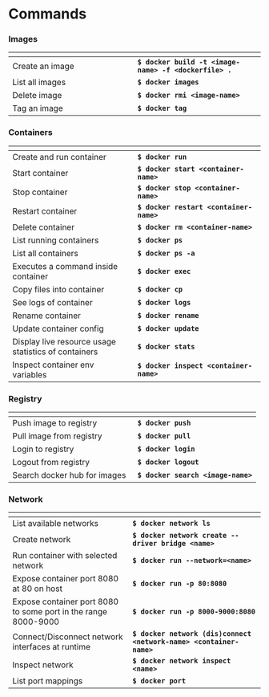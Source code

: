 # Commands

### Images

<table data-header-hidden><thead><tr><th width="234"></th><th></th></tr></thead><tbody><tr><td>Create an image</td><td><strong><code>$ docker build -t &#x3C;image-name> -f &#x3C;dockerfile> .</code></strong></td></tr><tr><td>List all images</td><td><strong><code>$ docker images</code></strong></td></tr><tr><td>Delete image</td><td><strong><code>$ docker rmi &#x3C;image-name></code></strong></td></tr><tr><td>Tag an image</td><td><strong><code>$ docker tag</code></strong></td></tr></tbody></table>

### Containers

<table data-header-hidden><thead><tr><th width="234"></th><th></th></tr></thead><tbody><tr><td>Create and run container</td><td><strong><code>$ docker run</code></strong></td></tr><tr><td>Start container</td><td><strong><code>$ docker start &#x3C;container-name></code></strong></td></tr><tr><td>Stop container</td><td><strong><code>$ docker stop &#x3C;container-name></code></strong></td></tr><tr><td>Restart container</td><td><strong><code>$ docker restart &#x3C;container-name></code></strong></td></tr><tr><td>Delete container</td><td><strong><code>$ docker rm &#x3C;container-name></code></strong></td></tr><tr><td>List running containers</td><td><strong><code>$ docker ps</code></strong></td></tr><tr><td>List all containers</td><td><strong><code>$ docker ps -a</code></strong></td></tr><tr><td>Executes a command inside container</td><td><strong><code>$ docker exec</code></strong></td></tr><tr><td>Copy files into container</td><td><strong><code>$ docker cp</code></strong></td></tr><tr><td>See logs of container</td><td><strong><code>$ docker logs</code></strong></td></tr><tr><td>Rename container</td><td><strong><code>$ docker rename</code></strong></td></tr><tr><td>Update container config</td><td><strong><code>$ docker update</code></strong></td></tr><tr><td>Display live resource usage statistics of containers</td><td><strong><code>$ docker stats</code></strong></td></tr><tr><td>Inspect container env variables</td><td><strong><code>$ docker inspect &#x3C;container-name></code></strong></td></tr></tbody></table>

### Registry

<table data-header-hidden><thead><tr><th width="234"></th><th></th></tr></thead><tbody><tr><td>Push image to registry</td><td><strong><code>$ docker push</code></strong></td></tr><tr><td>Pull image from registry</td><td><strong><code>$ docker pull</code></strong></td></tr><tr><td>Login to registry</td><td><strong><code>$ docker login</code></strong></td></tr><tr><td>Logout from registry</td><td><strong><code>$ docker logout</code></strong></td></tr><tr><td>Search docker hub for images</td><td><strong><code>$ docker search &#x3C;image-name></code></strong></td></tr></tbody></table>

### Network

<table data-header-hidden><thead><tr><th width="224"></th><th></th></tr></thead><tbody><tr><td>List available networks</td><td><strong><code>$ docker network ls</code></strong></td></tr><tr><td>Create network</td><td><strong><code>$ docker network create --driver bridge &#x3C;name></code></strong></td></tr><tr><td>Run container with selected network</td><td><strong><code>$ docker run --network=&#x3C;name></code></strong></td></tr><tr><td>Expose container port 8080 at 80 on host</td><td><strong><code>$ docker run -p 80:8080</code></strong></td></tr><tr><td>Expose container port 8080 to some port in the range 8000-9000</td><td><strong><code>$ docker run -p 8000-9000:8080</code></strong></td></tr><tr><td>Connect/Disconnect network interfaces at runtime</td><td><strong><code>$ docker network (dis)connect &#x3C;network-name> &#x3C;container-name></code></strong></td></tr><tr><td>Inspect network</td><td><strong><code>$ docker network inspect &#x3C;name></code></strong></td></tr><tr><td>List port mappings</td><td><strong><code>$ docker port</code></strong></td></tr></tbody></table>
